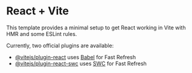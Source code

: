 # React + Vite

This template provides a minimal setup to get React working in Vite with HMR and some ESLint rules.

Currently, two official plugins are available:

- [@vitejs/plugin-react](https://github.com/vitejs/vite-plugin-react/blob/main/packages/plugin-react/README.md) uses [Babel](https://babeljs.io/) for Fast Refresh
- [@vitejs/plugin-react-swc](https://github.com/vitejs/vite-plugin-react-swc) uses [SWC](https://swc.rs/) for Fast Refresh

<!--


https://stackblitz.com/edit/vitejs-vite-jxkcix?file=src%2FApp.tsx






<--
"pixi.js": "^7.4.2",



previos assets
 // const button = new Button(
    //   new Graphics().beginFill(0xffffff).drawRoundedRect(0, 0, 100, 50, 15)
    // );
    // betingContainer.addChild(button);

    // Assets.load(ring1).then((texture) => {
    //   Ring1 = new Sprite(texture);

    //   // Set sprite properties like position, size, etc.
    //   // sprite.x = ;
    //   // sprite.y = 10;
    //   Ring1.width = 280;
    //   Ring1.height = 280;

    //   // Add the sprite to the container
    //   gameRingContainer.addChild(Ring1);
    // });

    // Assets.load(ring2).then((texture) => {
    //   Ring2 = new Sprite(texture);

    //   // Set sprite properties like position, size, etc.
    //   // sprite.x = ;
    //   // sprite.y = 10;
    //   Ring2.width = 280;
    //   Ring2.height = 280;

    //   // Add the sprite to the container
    //   gameRingContainer.addChild(Ring2);
    // });

    // Assets.load(ring3).then((texture) => {
    //   Ring3 = new Sprite(texture);

    //   // Set sprite properties like position, size, etc.
    //   Ring3.x = 30;
    //   Ring3.y = 30;
    //   Ring3.width = 220;
    //   Ring3.height = 220;

    //   // Add the sprite to the container
    //   gameRingContainer.addChild(Ring3);
    // });

    // Assets.load(ringButton).then((texture) => {
    //   ringButtonMid = new Sprite(texture);

    //   // Set sprite properties like position, size, etc.
    //   ringButtonMid.x = 99;
    //   ringButtonMid.y = 99;
    //   ringButtonMid.width = 80;
    //   ringButtonMid.height = 80;

    //   // Add the sprite to the container
    //   gameRingContainer.addChild(ringButtonMid);
    // });



 -->

